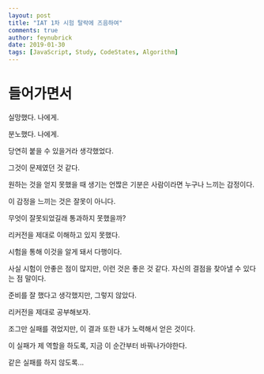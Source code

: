 ```yaml
---
layout: post
title: "IAT 1차 시험 탈락에 즈음하여"
comments: true
author: feynubrick
date: 2019-01-30
tags: [JavaScript, Study, CodeStates, Algorithm]
---
```


# 들어가면서

실망했다. 나에게.

분노했다. 나에게.

당연히 붙을 수 있을거라 생각했었다.

그것이 문제였던 것 같다.

원하는 것을 얻지 못했을 때 생기는 언짢은 기분은 사람이라면 누구나 느끼는 감정이다.

이 감정을 느끼는 것은 잘못이 아니다.

무엇이 잘못되었길래 통과하지 못했을까?

리커전을 제대로 이해하고 있지 못했다.

시험을 통해 이것을 알게 돼서 다행이다.

사실 시험이 안좋은 점이 많지만, 이런 것은 좋은 것 같다.
자신의 결점을 찾아낼 수 있다는 점 말이다.

준비를 잘 했다고 생각했지만, 그렇지 않았다.

리커전을 제대로 공부해보자.

조그만 실패를 겪었지만, 이 결과 또한 내가 노력해서 얻은 것이다.

이 실패가 제 역할을 하도록, 지금 이 순간부터 바꿔나가야한다.

같은 실패를 하지 않도록...